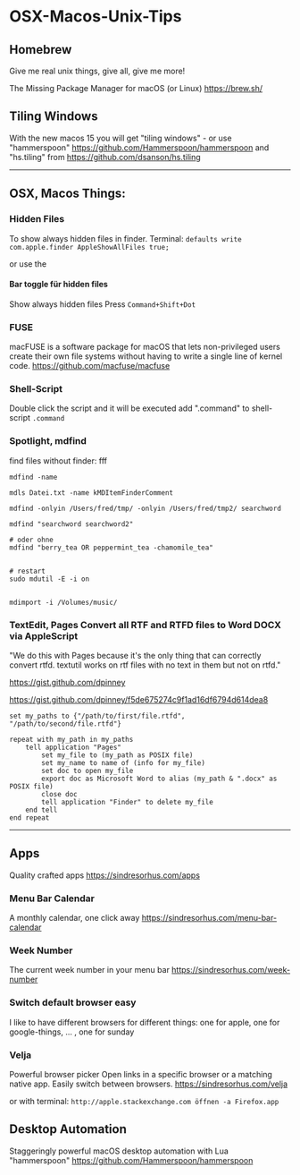 # OSX-Macos-Unix-Tips


## Homebrew
Give me real unix things, give all, give me more!

The Missing Package Manager for macOS (or Linux)
https://brew.sh/


## Tiling Windows
With the new macos 15 you will get "tiling windows" - or use "hammerspoon" https://github.com/Hammerspoon/hammerspoon and "hs.tiling" from https://github.com/dsanson/hs.tiling


---
## OSX, Macos Things:


### Hidden Files
To show always hidden files in finder.
Terminal:
```defaults write com.apple.finder AppleShowAllFiles true;```

or use the 

#### Bar toggle für hidden files
Show always hidden files
Press ```Command+Shift+Dot```

### FUSE
macFUSE is a software package for macOS that lets non-privileged users create their own file systems without having to write a single line of kernel code. 
https://github.com/macfuse/macfuse

### Shell-Script

Double click the script and it will be executed
add ".command" to shell-script
```.command```


### Spotlight, mdfind
find files without finder: fff

```
mdfind -name

mdls Datei.txt -name kMDItemFinderComment

mdfind -onlyin /Users/fred/tmp/ -onlyin /Users/fred/tmp2/ searchword

mdfind "searchword searchword2"

# oder ohne
mdfind "berry_tea OR peppermint_tea -chamomile_tea"


# restart
sudo mdutil -E -i on


mdimport -i /Volumes/music/
```


### TextEdit, Pages Convert all RTF and RTFD files to Word DOCX via AppleScript

"We do this with Pages because it's the only thing that can correctly convert rtfd. textutil works on rtf files with no text in them but not on rtfd."

https://gist.github.com/dpinney

https://gist.github.com/dpinney/f5de675274c9f1ad16df6794d614dea8

```applescript
set my_paths to {"/path/to/first/file.rtfd", "/path/to/second/file.rtfd"}

repeat with my_path in my_paths
	tell application "Pages"
		set my_file to (my_path as POSIX file)
		set my_name to name of (info for my_file)
		set doc to open my_file
		export doc as Microsoft Word to alias (my_path & ".docx" as POSIX file)
		close doc
		tell application "Finder" to delete my_file
	end tell
end repeat
```

---

## Apps


Quality crafted apps
https://sindresorhus.com/apps

### Menu Bar Calendar
A monthly calendar, one click away
https://sindresorhus.com/menu-bar-calendar

### Week Number
The current week number in your menu bar 
https://sindresorhus.com/week-number

### Switch default browser easy
I like to have different browsers for different things: one for apple, one for google-things, ... , one for sunday


### Velja
Powerful browser picker
Open links in a specific browser or a matching native app. Easily switch between browsers.
https://sindresorhus.com/velja

or with terminal:
```http://apple.stackexchange.com öffnen -a Firefox.app```

## Desktop Automation
Staggeringly powerful macOS desktop automation with Lua 
"hammerspoon" https://github.com/Hammerspoon/hammerspoon






